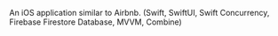 An iOS application similar to Airbnb. (Swift, SwiftUI, Swift Concurrency, Firebase Firestore Database, MVVM, Combine)

